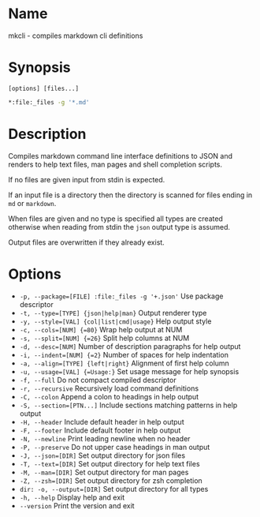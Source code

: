 # Name

mkcli - compiles markdown cli definitions

# Synopsis

```
[options] [files...]
```

```zsh
*:file:_files -g '*.md'
```

# Description

Compiles markdown command line interface definitions to JSON and renders to help text files, man pages and shell completion scripts.

If no files are given input from stdin is expected.

If an input file is a directory then the directory is scanned for files ending in `md` or `markdown`.

When files are given and no type is specified all types are created otherwise when reading from stdin the `json` output type is assumed.

Output files are overwritten if they already exist.

# Options

+ `-p, --package=[FILE] :file:_files -g '+.json'` Use package descriptor
+ `-t, --type=[TYPE] {json|help|man}` Output renderer type
+ `-y, --style=[VAL] {col|list|cmd|usage}` Help output style
+ `-c, --cols=[NUM] {=80}` Wrap help output at NUM
+ `-s, --split=[NUM] {=26}` Split help columns at NUM
+ `-d, --desc=[NUM]` Number of description paragraphs for help output
+ `-i, --indent=[NUM] {=2}` Number of spaces for help indentation
+ `-a, --align=[TYPE] {left|right}` Alignment of first help column
+ `-u, --usage=[VAL] {=Usage:}` Set usage message for help synopsis
+ `-f, --full` Do not compact compiled descriptor
+ `-r, --recursive` Recursively load command definitions
+ `-C, --colon` Append a colon to headings in help output
+ `-S, --section=[PTN...]` Include sections matching patterns in help output
+ `-H, --header` Include default header in help output
+ `-F, --footer` Include default footer in help output
+ `-N, --newline` Print leading newline when no header
+ `-P, --preserve` Do not upper case headings in man output
+ `-J, --json=[DIR]` Set output directory for json files
+ `-T, --text=[DIR]` Set output directory for help text files
+ `-M, --man=[DIR]` Set output directory for man pages
+ `-Z, --zsh=[DIR]` Set output directory for zsh completion
+ `dir: -o, --output=[DIR]` Set output directory for all types
+ `-h, --help` Display help and exit
+ `--version` Print the version and exit

<? @include {=include} mkcli-example.md ?>
